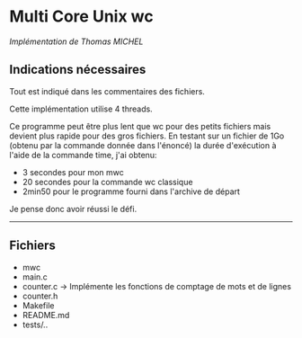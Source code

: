 # Multi Core Unix wc
_Implémentation de Thomas MICHEL_

## Indications nécessaires
Tout est indiqué dans les commentaires des fichiers. 

Cette implémentation utilise 4 threads.

Ce programme peut être plus lent que wc pour des petits fichiers mais devient plus rapide pour des gros fichiers. En testant sur un fichier de 1Go (obtenu par la commande donnée dans l'énoncé) la durée d'exécution à l'aide de la commande time, j'ai obtenu:
- 3 secondes pour mon mwc
- 20 secondes pour la commande wc classique
- 2min50 pour le programme fourni dans l'archive de départ

Je pense donc avoir réussi le défi.

------------
## Fichiers
- mwc
- main.c
- counter.c -> Implémente les fonctions de comptage de mots et de lignes
- counter.h
- Makefile
- README.md
- tests/..